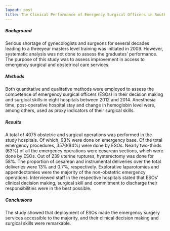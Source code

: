 ```yaml
---
layout: post
title: The Clinical Performance of Emergency Surgical Officers in Southern Ethiopia
---
```


##### Background
Serious shortage of gynecologists and surgeons for several decades leading to a threeyear
masters level training was initiated in 2009. However, systematic analysis was not done to assess the
graduates’ performance. The purpose of this study was to assess improvement in access to emergency
surgical and obstetrical care services.

##### Methods
Both quantitative and qualitative methods were employed to assess the competence of
emergency surgical officers (ESOs) in their decision making and surgical skills in eight hospitals
between 2012 and 2014. Anesthesia time, post-operative hospital stay and change in hemoglobin level
were, among others, used as proxy indicators of their surgical skills.

##### Results
A total of 4075 obstetric and surgical operations was performed in the study hospitals. Of
which, 93% were done on emergency base. Of the total emergency procedures, 3570(94%) were done by
ESOs. Nearly two-thirds (63%) of all the emergency operations were cesarean sections, which were done
by ESOs. Out of 239 uterine ruptures, hysterectomy was done for 58%. The proportion of cesarean and
instrumental deliveries over the total deliveries were 13% and 0.7%, respectively. Explorative
laparotomies and appendectomies were the majority of the non-obstetric emergency operations.
Interviewed staff in the respective hospitals stated that ESOs’ clinical decision making, surgical skill and
commitment to discharge their responsibilities were in the best possible.

##### Conclusions 
The study showed that deployment of ESOs made the emergency surgery services
accessible to the majority, and their clinical decision making and surgical skills were remarkable.


